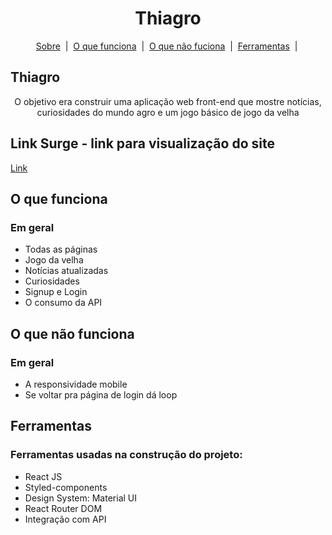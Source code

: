 <h1 id="top" align="center">Thiagro</h1>

<p align="center">
  <a href="#sobre">Sobre</a> &#xa0;|&#xa0; 
  <a href="#funciona">O que funciona</a> &#xa0;|&#xa0;
  <a href="#funcionanao">O que não fuciona</a> &#xa0;|&#xa0;
  <a href="#ferramentas">Ferramentas</a> &#xa0;|&#xa0;
</p>

<h2 id="sobre">Thiagro</h2>

<p align="center"> O objetivo era construir uma aplicação web front-end que mostre notícias, curiosidades do mundo agro e um jogo básico de jogo da velha</p>

<h2 id="link"> Link Surge - link para visualização do site</h2>
 <a href="imminent-burn.surge.sh">Link</a>

 <h2 id="funciona">O que funciona</h2>

 <h3>Em geral</h3>

* Todas as páginas
* Jogo da velha
* Notícias atualizadas 
* Curiosidades
* Signup e Login
* O consumo da API

<h2 id="funcionanao">O que não funciona</h2>

 <h3>Em geral</h3>

* A responsividade mobile
* Se voltar pra página de login dá loop

<h2 id="ferramentas"> Ferramentas </h2>

<h3>Ferramentas usadas na construção do projeto: </h3>

* React JS
* Styled-components
* Design System: Material UI
* React Router DOM
* Integração com API
